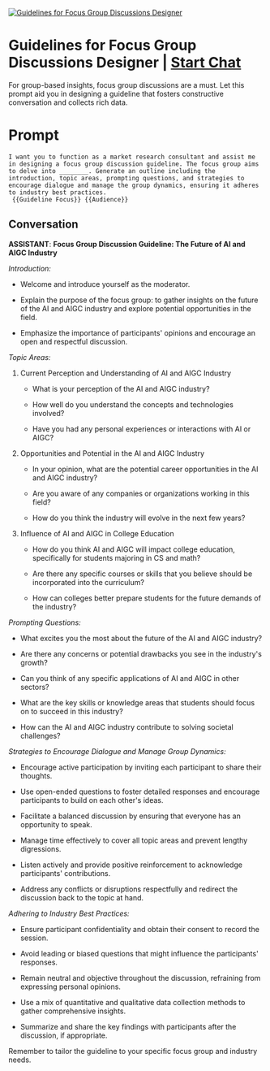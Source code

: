 
[![Guidelines for Focus Group Discussions Designer](https://flow-prompt-covers.s3.us-west-1.amazonaws.com/icon/cute/cute_2.png)](https://gptcall.net/chat.html?data=%7B%22contact%22%3A%7B%22id%22%3A%223ENXbmrbolFZXQvXFxuKg%22%2C%22flow%22%3Atrue%7D%7D)
# Guidelines for Focus Group Discussions Designer | [Start Chat](https://gptcall.net/chat.html?data=%7B%22contact%22%3A%7B%22id%22%3A%223ENXbmrbolFZXQvXFxuKg%22%2C%22flow%22%3Atrue%7D%7D)
For group-based insights, focus group discussions are a must. Let this prompt aid you in designing a guideline that fosters constructive conversation and collects rich data. 

# Prompt

```
I want you to function as a market research consultant and assist me in designing a focus group discussion guideline. The focus group aims to delve into ________. Generate an outline including the introduction, topic areas, prompting questions, and strategies to encourage dialogue and manage the group dynamics, ensuring it adheres to industry best practices.
 {{Guideline Focus}} {{Audience}}
```

## Conversation

**ASSISTANT**: **Focus Group Discussion Guideline: The Future of AI and AIGC Industry**



*Introduction:*

- Welcome and introduce yourself as the moderator.

- Explain the purpose of the focus group: to gather insights on the future of the AI and AIGC industry and explore potential opportunities in the field.

- Emphasize the importance of participants' opinions and encourage an open and respectful discussion.



*Topic Areas:*



1. Current Perception and Understanding of AI and AIGC Industry

   - What is your perception of the AI and AIGC industry?

   - How well do you understand the concepts and technologies involved?

   - Have you had any personal experiences or interactions with AI or AIGC?



2. Opportunities and Potential in the AI and AIGC Industry

   - In your opinion, what are the potential career opportunities in the AI and AIGC industry?

   - Are you aware of any companies or organizations working in this field?

   - How do you think the industry will evolve in the next few years?



3. Influence of AI and AIGC in College Education

   - How do you think AI and AIGC will impact college education, specifically for students majoring in CS and math?

   - Are there any specific courses or skills that you believe should be incorporated into the curriculum?

   - How can colleges better prepare students for the future demands of the industry?



*Prompting Questions:*



- What excites you the most about the future of the AI and AIGC industry?

- Are there any concerns or potential drawbacks you see in the industry's growth?

- Can you think of any specific applications of AI and AIGC in other sectors?

- What are the key skills or knowledge areas that students should focus on to succeed in this industry?

- How can the AI and AIGC industry contribute to solving societal challenges?



*Strategies to Encourage Dialogue and Manage Group Dynamics:*

- Encourage active participation by inviting each participant to share their thoughts.

- Use open-ended questions to foster detailed responses and encourage participants to build on each other's ideas.

- Facilitate a balanced discussion by ensuring that everyone has an opportunity to speak.

- Manage time effectively to cover all topic areas and prevent lengthy digressions.

- Listen actively and provide positive reinforcement to acknowledge participants' contributions.

- Address any conflicts or disruptions respectfully and redirect the discussion back to the topic at hand.



*Adhering to Industry Best Practices:*

- Ensure participant confidentiality and obtain their consent to record the session.

- Avoid leading or biased questions that might influence the participants' responses.

- Remain neutral and objective throughout the discussion, refraining from expressing personal opinions.

- Use a mix of quantitative and qualitative data collection methods to gather comprehensive insights.

- Summarize and share the key findings with participants after the discussion, if appropriate.



Remember to tailor the guideline to your specific focus group and industry needs.


